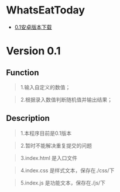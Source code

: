 # WhatsEatToday

* [0.1安卓版本下载](https://share.weiyun.com/5a9b2c597ca4a7c30ffd94f422ac1671)

# Version 0.1

## Function

>1.输入自定义的数值；

>2.根据录入数值判断随机值并输出结果；

## Description

>1.本程序目前是0.1版本

>2.暂时不能解决重复提交的问题

>3.index.html 是入口文件

>4.index.css 是样式文本，保存在./css/下

>5.index.js 是功能文本，保存在./js/下
